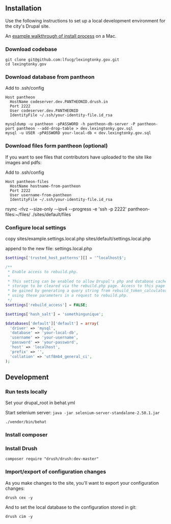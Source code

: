 ## Installation

Use the following instructions to set up a local development environment for the city's Drupal site.

An [example walkthrough of install process](http://erikschwartz.net/2015-11-16-install-pantheon-drupal-8-mamp/) on a Mac.

### Download codebase

```
git clone git@github.com:lfucg/lexingtonky.gov.git
cd lexingtonky.gov
```

### Download database from pantheon

Add to .ssh/config

```
Host pantheon
  HostName codeserver.dev.PANTHEONID.drush.in
  Port 2222
  User codeserver.dev.PANTHEONID
  IdentityFile ~/.ssh/your-identity-file.id_rsa
```

```
mysqldump -u pantheon -pPASSWORD -h pantheon-db-server -P pantheon-port pantheon --add-drop-table > dev.lexingtonky.gov.sql
mysql -u USER -pPASSWORD your-local-db < dev.lexingtonky.gov.sql
```

### Download files form pantheon (optional)

If you want to see files that contributors have uploaded to the site like images and pdfs:

Add to .ssh/config

```
Host pantheon-files
  HostName hostname-from-pantheon
  Port 2222
  User username-from-pantheon
  IdentityFile ~/.ssh/your-identity-file.id_rsa
```

rsync -rlvz --size-only --ipv4 --progress -e 'ssh -p 2222' pantheon-files:~/files/ ./sites/default/files

### Configure local settings

copy sites/example.settings.local.php sites/default/settings.local.php

append to the new file: settings.local.php

```php
$settings['trusted_host_patterns'][] = '^localhost$';

/**
 * Enable access to rebuild.php.
 *
 * This setting can be enabled to allow Drupal's php and database cached
 * storage to be cleared via the rebuild.php page. Access to this page can also
 * be gained by generating a query string from rebuild_token_calculator.sh and
 * using these parameters in a request to rebuild.php.
 */
$settings['rebuild_access'] = FALSE;

$settings['hash_salt'] = 'somethingunique';

$databases['default']['default'] = array(
  'driver' => 'mysql',
  'database' => 'your-local-db',
  'username' => 'your-username',
  'password' => 'your-password',
  'host' => 'localhost',
  'prefix' => '',
  'collation' => 'utf8mb4_general_ci',
);
```

## Development

### Run tests locally

Set your drupal_root in behat.yml

Start selenium server: `java -jar selenium-server-standalone-2.50.1.jar`

`./vendor/bin/behat`

### Install composer

### Install Drush

`composer require "drush/drush:dev-master"`

### Import/export of configuration changes

As you make changes to the site, you'll want to export your configuration changes:

`drush cex -y`

And to set the local database to the configuration stored in git:

`drush cim -y`
